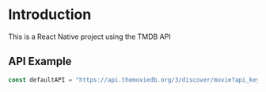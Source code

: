 # Introduction

This is a React Native project using the TMDB API



## API Example

```javascript
const defaultAPI = "https://api.themoviedb.org/3/discover/movie?api_key=8246306bee45758b9cae4e0b6a240224";
